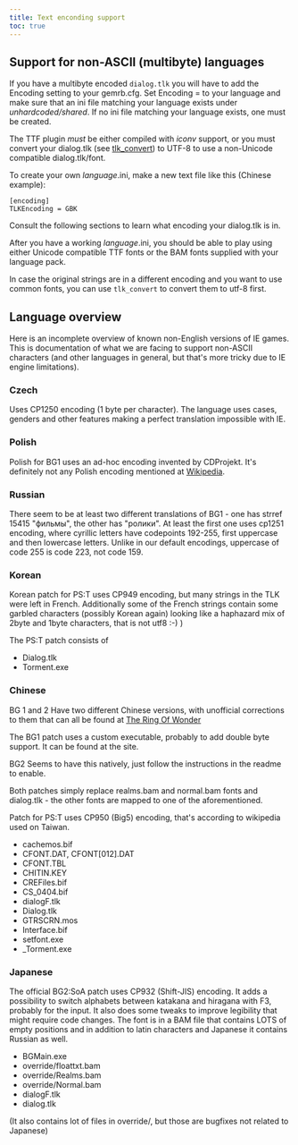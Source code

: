 ```yaml
---
title: Text enconding support
toc: true
---
```


## Support for non-ASCII (multibyte) languages

If you have a multibyte encoded `dialog.tlk` you will have to add the
Encoding setting to your gemrb.cfg. Set Encoding = to your language and
make sure that an ini file matching your language exists under
*unhardcoded/shared*. If no ini file matching your language exists, one
must be created.

The TTF plugin *must* be either compiled with *iconv* support, or you
must convert your dialog.tlk (see [tlk_convert](https://github.com/gemrb/gemrb/tree/master/tools/tlk_convert))
to UTF-8 to use a non-Unicode compatible dialog.tlk/font.

To create your own *language*.ini, make a new text file like this
(Chinese example):

    [encoding]
    TLKEncoding = GBK

Consult the following sections to learn what encoding
your dialog.tlk is in.

After you have a working *language*.ini, you should be able to play
using either Unicode compatible TTF fonts or the BAM fonts supplied with
your language pack.

In case the original strings are in a different encoding and you want to
use common fonts, you can use `tlk_convert` to convert them to
utf-8 first.

## Language overview

Here is an incomplete overview of known non-English versions of IE games.
This is documentation of what we are facing to support non-ASCII characters
(and other languages in general, but that's more tricky due to IE engine
limitations).

### Czech

Uses CP1250 encoding (1 byte per character). The language uses cases,
genders and other features making a perfect translation impossible with
IE.

### Polish

Polish for BG1 uses an ad-hoc encoding invented by CDProjekt. It's
definitely not any Polish encoding mentioned at
[Wikipedia](http://en.wikipedia.org/wiki/Polish_code_pages).

### Russian

There seem to be at least two different translations of BG1 - one has
strref 15415 "фильмы", the other has "ролики". At least the first one
uses cp1251 encoding, where cyrillic letters have codepoints 192-255,
first uppercase and then lowercase letters. Unlike in our default
encodings, uppercase of code 255 is code 223, not code 159.

### Korean

Korean patch for PS:T uses CP949 encoding, but many strings in the TLK
were left in French. Additionally some of the French strings contain
some garbled characters (possibly Korean again) looking like a haphazard
mix of 2byte and 1byte characters, that is not utf8 :-) )

The PS:T patch consists of

  - Dialog.tlk
  - Torment.exe

### Chinese

BG 1 and 2 Have two different Chinese versions, with unofficial
corrections to them that can all be found at [The Ring Of
Wonder](http://trow.cc)

The BG1 patch uses a custom executable, probably to add double byte
support. It can be found at the site.

BG2 Seems to have this natively, just follow the instructions in the
readme to enable.

Both patches simply replace realms.bam and normal.bam fonts and
dialog.tlk - the other fonts are mapped to one of the aforementioned.

Patch for PS:T uses CP950 (Big5) encoding, that's according to wikipedia
used on Taiwan.

  - cachemos.bif
  - CFONT.DAT, CFONT\[012\].DAT
  - CFONT.TBL
  - CHITIN.KEY
  - CREFiles.bif
  - CS\_0404.bif
  - dialogF.tlk
  - Dialog.tlk
  - GTRSCRN.mos
  - Interface.bif
  - setfont.exe
  - \_Torment.exe

### Japanese

The official BG2:SoA patch uses CP932 (Shift-JIS) encoding. It adds a
possibility to switch alphabets between katakana and hiragana with F3,
probably for the input. It also does some tweaks to improve legibility
that might require code changes. The font is in a BAM file that contains
LOTS of empty positions and in addition to latin characters and Japanese
it contains Russian as well.

  - BGMain.exe
  - override/floattxt.bam
  - override/Realms.bam
  - override/Normal.bam
  - dialogF.tlk
  - dialog.tlk

(It also contains lot of files in override/, but those are bugfixes not
related to Japanese)
